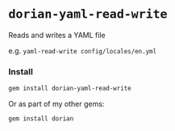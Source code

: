 # `dorian-yaml-read-write`

Reads and writes a YAML file

e.g. `yaml-read-write config/locales/en.yml`

### Install

```bash
gem install dorian-yaml-read-write
```

Or as part of my other gems:

```bash
gem install dorian
```
